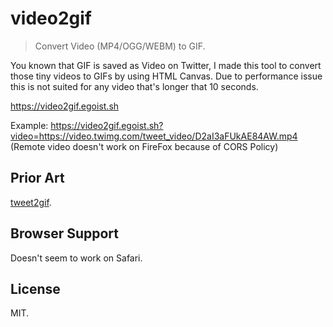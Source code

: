 # video2gif

> Convert Video (MP4/OGG/WEBM) to GIF.

You known that GIF is saved as Video on Twitter, I made this tool to convert those tiny videos to GIFs by using HTML Canvas. Due to performance issue this is not suited for any video that's longer that 10 seconds.

https://video2gif.egoist.sh

Example: https://video2gif.egoist.sh?video=https://video.twimg.com/tweet_video/D2aI3aFUkAE84AW.mp4 (Remote video doesn't work on FireFox because of CORS Policy)

## Prior Art

[tweet2gif](https://github.com/idiotWu/tweet2gif/).

## Browser Support

Doesn't seem to work on Safari.

## License

MIT.
